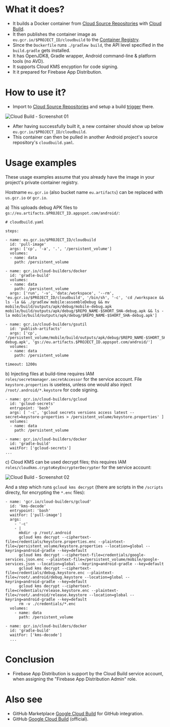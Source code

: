 # What it does?

- It builds a Docker container from [Cloud Source Repositories](https://cloud.google.com/source-repositories) with [Cloud Build](https://cloud.google.com/source-repositories/docs/integrating-with-cloud-build).
- It then publishes the container image as `eu.gcr.io/$PROJECT_ID/cloudbuild` to the [Container Registry](https://console.cloud.google.com/gcr/images).
- Since the `Dockerfile` runs `./gradlew build`, the API level specified in the `build.gradle` gets installed.
- It has OpenJDK8, Gradle wrapper, Android command-line & platform tools (no AVD).
- It supports Cloud KMS encyption for code signing.
- It it prepared for Firebase App Distribution.

# How to use it?

 - Import to [Cloud Source Repositories](https://source.cloud.google.com/repo/new) and setup a build [trigger](https://console.cloud.google.com/cloud-build/triggers) there.

 ![Cloud Build - Screenshot 01](https://raw.githubusercontent.com/syslogic/cloudbuild-android-builder/master/screenshots/screenshot_01.png)
 - After having successfully built it, a new container should show up below `eu.gcr.io/$PROJECT_ID/cloudbuild`.
 - This container can then be pulled in another Android project's source repository's `cloudbuild.yaml`.

# Usage examples

These usage examples assume that you already have the image in your project's private container registry.

Hostname `eu.gcr.io` (also bucket name `eu.artifacts`) can be replaced with `us.gcr.io` or `gcr.io`.

a) This uploads debug APK files to `gs://eu.artifacts.$PROJECT_ID.appspot.com/android/`:

````
# cloudbuild.yaml

steps:

- name: eu.gcr.io/$PROJECT_ID/cloudbuild
  id: 'pull-image'
  args: ['cp', '-a', '.', '/persistent_volume']
  volumes:
  - name: data
    path: /persistent_volume

- name: gcr.io/cloud-builders/docker
  id: 'gradle-build'
  volumes:
  - name: data
    path: /persistent_volume
  args: ['run', '-v', 'data:/workspace', '--rm', 'eu.gcr.io/$PROJECT_ID/cloudbuild', '/bin/sh', '-c', 'cd /workspace && ls -la && ./gradlew mobile:assembleDebug && mv mobile/build/outputs/apk/debug/mobile-debug.apk mobile/build/outputs/apk/debug/$REPO_NAME-$SHORT_SHA-debug.apk && ls -la mobile/build/outputs/apk/debug/$REPO_NAME-$SHORT_SHA-debug.apk']

- name: gcr.io/cloud-builders/gsutil
  id: 'publish-artifacts'
  args: ['cp', '/persistent_volume/mobile/build/outputs/apk/debug/$REPO_NAME-$SHORT_SHA-debug.apk', 'gs://eu.artifacts.$PROJECT_ID.appspot.com/android/']
  volumes:
  - name: data
    path: /persistent_volume

timeout: 1200s
````

b) Injecting files at build-time requires IAM `roles/secretmanager.secretAccessor` for the service account.
File `keystore.properties` is useless, unless one would also inject `/root/.android/*.keystore` for code signing.
````
- name: gcr.io/cloud-builders/gcloud
  id: 'gcloud-secrets'
  entrypoint: 'bash'
  args: [ '-c', 'gcloud secrets versions access latest --secret=keystore-properties > /persistent_volume/keystore.properties' ]
  volumes:
  - name: data
    path: /persistent_volume

- name: gcr.io/cloud-builders/docker
  id: 'gradle-build'
  waitFor: ['gcloud-secrets']
...
````

c) Cloud KMS can be used decrypt files; this requires IAM `roles/cloudkms.cryptoKeyEncrypterDecrypter` for the service account:

 ![Cloud Build - Screenshot 02](https://github.com/syslogic/cloudbuild-android/raw/master/screenshots/screenshot_02.png)

And a step which runs `gcloud kms decrypt` (there are scripts in the `/scripts` directy, for encrypting the `*.enc` files):

````
- name: 'gcr.io/cloud-builders/gcloud'
  id: 'kms-decode'
  entrypoint: 'bash'
  waitFor: ['pull-image']
  args:
    - '-c'
    - |
      mkdir -p /root/.android
      gcloud kms decrypt --ciphertext-file=credentials/keystore.properties.enc --plaintext-file=/persistent_volume/keystore.properties --location=global --keyring=android-gradle --key=default
      gcloud kms decrypt --ciphertext-file=credentials/google-services.json.enc --plaintext-file=/persistent_volume/mobile/google-services.json --location=global --keyring=android-gradle --key=default
      gcloud kms decrypt --ciphertext-file=credentials/debug.keystore.enc --plaintext-file=/root/.android/debug.keystore --location=global --keyring=android-gradle --key=default
      gcloud kms decrypt --ciphertext-file=credentials/release.keystore.enc --plaintext-file=/root/.android/release.keystore --location=global --keyring=android-gradle --key=default
      rm -v ./credentials/*.enc
  volumes:
    - name: data
      path: /persistent_volume

- name: gcr.io/cloud-builders/docker
  id: 'gradle-build'
  waitFor: ['kms-decode']
  ...

````

# Conclusion

- Firebase App Distribution is support by the Cloud Build service account, when assigning the "Firebase App Distribution Admin" role.

# Also see

 - GitHub Marketplace [Google Cloud Build](https://github.com/marketplace/google-cloud-build) for GitHub integration.
 - GitHub [Google Cloud Build](https://github.com/GoogleCloudBuild) (official).
